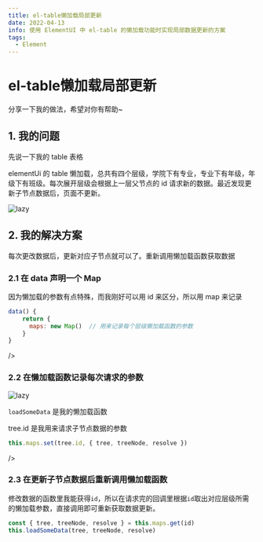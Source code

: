 ```yaml
---
title: el-table懒加载局部更新
date: 2022-04-13
info: 使用 ElementUI 中 el-table 的懒加载功能时实现局部数据更新的方案
tags:
  - Element
---
```


# el-table懒加载局部更新

分享一下我的做法，希望对你有帮助~

## 1. 我的问题

先说一下我的 table 表格

elementUi 的 table 懒加载，总共有四个层级，学院下有专业，专业下有年级，年级下有班级。每次展开层级会根据上一层父节点的 id 请求新的数据。最近发现更新子节点数据后，页面不更新。

![lazy](https://gitee.com/dai-guanhua/pic-go/blob/master/img/2022/el-table-lazy/el-table-lazy1.png)

## 2. 我的解决方案

每次更改数据后，更新对应子节点就可以了。重新调用懒加载函数获取数据

### 2.1 在 data 声明一个 Map

因为懒加载的参数有点特殊，而我刚好可以用 id 来区分，所以用 map 来记录

```js
data() {
    return {
      maps: new Map()  // 用来记录每个层级懒加载函数的参数
    }
}
```

/>

### 2.2 在懒加载函数记录每次请求的参数

![lazy](https://gitee.com/dai-guanhua/pic-go/blob/master/img/2022/el-table-lazy/el-table-lazy2.png)

`loadSomeData` 是我的懒加载函数

tree.id 是我用来请求子节点数据的参数

```js
this.maps.set(tree.id, { tree, treeNode, resolve })
```

/>

### 2.3 在更新子节点数据后重新调用懒加载函数

修改数据的函数里我能获得`id`，所以在请求完的回调里根据`id`取出对应层级所需的懒加载参数，直接调用即可重新获取数据更新。

```js
const { tree, treeNode, resolve } = this.maps.get(id)
this.loadSomeData(tree, treeNode, resolve)
```
